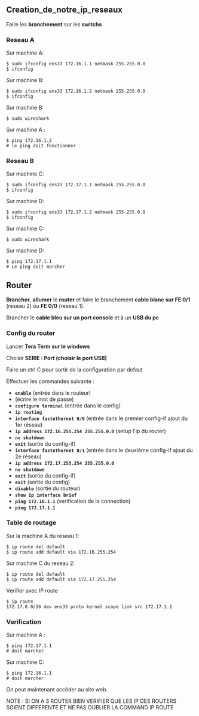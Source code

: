 
## __Creation_de_notre_ip_reseaux__

Faire les **branchement** sur les **switchs**

### Reseau A

Sur machine  A:

```shell
$ sudo ifconfig ens33 172.16.1.1 netmask 255.255.0.0
$ ifconfig
```

Sur machine B:

```shell
$ sudo ifconfig ens33 172.16.1.2 netmask 255.255.0.0
$ ifconfig
```

Sur machine B:

```shell
$ sudo wireshark
```

Sur machine A :

```shell
$ ping 172.16.1.2
# le ping doit fonctionner
```

### Reseau B

Sur machine C:

```shell
$ sudo ifconfig ens33 172.17.1.1 netmask 255.255.0.0
$ ifconfig
```

Sur machine D:

```shell
$ sudo ifconfig ens33 172.17.1.2 netmask 255.255.0.0
$ ifconfig
```

Sur machine C:

```shell
$ sudo wireshark
```

Sur machine D:

```shell
$ ping 172.17.1.1
# Le ping doit marcher
```


## __Router__

**Brancher**, **allumer** le **router** et faire le branchement **cable blanc sur FE 0/1** (reseau 2) ou **FE 0/0** (reseau 1).

Brancher le **cable bleu sur un port console** et à un **USB du pc**

### Config du router

Lancer **Tera Term sur le windows**

Choisir **SERIE : Port (choisir le port USB)**

Faire un ctrl C pour sortir de la configuration par defaut

Effectuer les commandes suivante :

- **`enable`** (entrée dans le routeur)
- (écrire le mot de passe)
- **`configure terminal`** (entrée dans le config)
- **`ip routing`**
- **`interface fastethernet 0/0`** (entrée dans le premier config-if ajout du 1er réseau)
- **`ip address 172.16.255.254 255.255.0.0`** (setup l'ip du router)
- **`no shutdown`**
- **`exit`** (sortie du config-if)
- **`interface fastethernet 0/1`** (entrée dans le deuxième config-if ajout du 2e réseau)
- **`ip address 172.17.255.254 255.255.0.0`**
- **`no shutdown`**
- **`exit`** (sortie du config-if)
- **`exit`** (sortie du config)
- **`disable`** (sortie du routeur)
- **`show ip interface brief`**
- **`ping 172.16.1.1`** (verification de la connection)
- **`ping 172.17.1.1`**

### Table de routage

Sur la machine A du reseau 1:

```shell
$ ip route del default
$ ip route add default via 172.16.255.254
```

Sur machine C du reseau 2:

```shell
$ ip route del default
$ ip route add default via 172.17.255.254
```

Verifier avec IP route

```shell
$ ip route
172.17.0.0/16 dev ens33 proto kernel scope link src 172.17.1.1
```

### Verification

Sur machine A :

```shell
$ ping 172.17.1.1
# doit marcher
```

Sur machine C:

```shell
$ ping 172.16.1.1
# doit marcher
```

On peut maintenant accéder au site web.

NOTE : SI ON A 3 ROUTER BIEN VERIFIER QUE LES IP DES ROUTERS SOIENT DIFFERENTE ET NE PAS OUBLIER LA COMMAND IP ROUTE